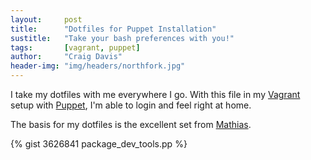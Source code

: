 ```yaml
---
layout:     post
title:      "Dotfiles for Puppet Installation"
sustitle:   "Take your bash preferences with you!"
tags:       [vagrant, puppet]
author:     "Craig Davis"
header-img: "img/headers/northfork.jpg"
---
```


I take my dotfiles with me everywhere I go. With this file in my [Vagrant][vagrant]
setup with [Puppet][puppet], I'm able to login and feel right at home.

The basis for my dotfiles is the excellent set from [Mathias][mb].

{% gist 3626841 package_dev_tools.pp %}

[vagrant]: http://vagrantup.com/
[puppet]: http://vagrantup.com/v1/docs/provisioners/puppet.html
[mb]: https://github.com/mathiasbynens/dotfiles
